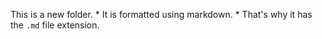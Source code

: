 This is a new folder. * It is formatted using markdown. * That's why it has the `.md` file extension. 
